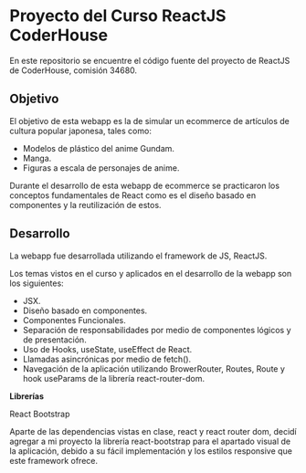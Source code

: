 # Proyecto del Curso ReactJS CoderHouse

En este repositorio se encuentre el código fuente del proyecto de ReactJS de CoderHouse, comisión 34680.

## Objetivo
El objetivo de esta webapp es la de simular un ecommerce de artículos de cultura popular japonesa, tales como:
* Modelos de plástico del anime Gundam.
* Manga.
* Figuras a escala de personajes de anime.

Durante el desarrollo de esta webapp de ecommerce se practicaron los conceptos fundamentales de React como es el diseño basado en componentes y la reutilización de estos.

## Desarrollo

La webapp fue desarrollada utilizando el framework de JS, ReactJS.

Los temas vistos en el curso y aplicados en el desarrollo de la webapp son los siguientes:

* JSX.
* Diseño basado en componentes.
* Componentes Funcionales.
* Separación de responsabilidades por medio de componentes lógicos y de presentación.
* Uso de Hooks, useState, useEffect de React.
* Llamadas asincrónicas por medio de fetch().
* Navegación de la aplicación utilizando BrowerRouter, Routes, Route y hook useParams de la librería react-router-dom.

**Librerías**

React Bootstrap

Aparte de las dependencias vistas en clase, react y react router dom, decidí agregar a mi proyecto la librería react-bootstrap para el apartado visual de la aplicación, debido a su fácil implementación y los estilos responsive que este framework ofrece.
